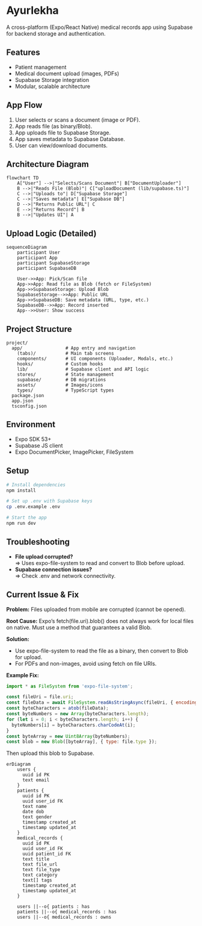 # Ayurlekha

A cross-platform (Expo/React Native) medical records app using Supabase for backend storage and authentication.

## Features
- Patient management
- Medical document upload (images, PDFs)
- Supabase Storage integration
- Modular, scalable architecture

## App Flow
1. User selects or scans a document (image or PDF).
2. App reads file (as binary/Blob).
3. App uploads file to Supabase Storage.
4. App saves metadata to Supabase Database.
5. User can view/download documents.

## Architecture Diagram
```mermaid
flowchart TD
    A["User"] -->|"Selects/Scans Document"| B["DocumentUploader"]
    B -->|"Reads File (Blob)"| C["uploadDocument (lib/supabase.ts)"]
    C -->|"Uploads to"| D["Supabase Storage"]
    C -->|"Saves metadata"| E["Supabase DB"]
    D -->|"Returns Public URL"| C
    E -->|"Returns Record"| B
    B -->|"Updates UI"| A
```

## Upload Logic (Detailed)
```mermaid
sequenceDiagram
    participant User
    participant App
    participant SupabaseStorage
    participant SupabaseDB

    User->>App: Pick/Scan file
    App->>App: Read file as Blob (fetch or FileSystem)
    App->>SupabaseStorage: Upload Blob
    SupabaseStorage-->>App: Public URL
    App->>SupabaseDB: Save metadata (URL, type, etc.)
    SupabaseDB-->>App: Record inserted
    App-->>User: Show success
```

## Project Structure
```
project/
  app/                # App entry and navigation
    (tabs)/           # Main tab screens
    components/       # UI components (Uploader, Modals, etc.)
    hooks/            # Custom hooks
    lib/              # Supabase client and API logic
    stores/           # State management
    supabase/         # DB migrations
    assets/           # Images/icons
    types/            # TypeScript types
  package.json
  app.json
  tsconfig.json
```

## Environment
- Expo SDK 53+
- Supabase JS client
- Expo DocumentPicker, ImagePicker, FileSystem

## Setup
```bash
# Install dependencies
npm install

# Set up .env with Supabase keys
cp .env.example .env

# Start the app
npm run dev
```

## Troubleshooting
- **File upload corrupted?**  
  ⇒ Uses expo-file-system to read and convert to Blob before upload.
- **Supabase connection issues?**  
  ⇒ Check .env and network connectivity.

## Current Issue & Fix
**Problem:** Files uploaded from mobile are corrupted (cannot be opened).

**Root Cause:** Expo’s fetch(file.uri).blob() does not always work for local files on native. Must use a method that guarantees a valid Blob.

**Solution:**
- Use expo-file-system to read the file as a binary, then convert to Blob for upload.
- For PDFs and non-images, avoid using fetch on file URIs.

**Example Fix:**
```js
import * as FileSystem from 'expo-file-system';

const fileUri = file.uri;
const fileData = await FileSystem.readAsStringAsync(fileUri, { encoding: FileSystem.EncodingType.Base64 });
const byteCharacters = atob(fileData);
const byteNumbers = new Array(byteCharacters.length);
for (let i = 0; i < byteCharacters.length; i++) {
  byteNumbers[i] = byteCharacters.charCodeAt(i);
}
const byteArray = new Uint8Array(byteNumbers);
const blob = new Blob([byteArray], { type: file.type });
```
Then upload this blob to Supabase.

```mermaid
erDiagram
    users {
      uuid id PK
      text email
    }
    patients {
      uuid id PK
      uuid user_id FK
      text name
      date dob
      text gender
      timestamp created_at
      timestamp updated_at
    }
    medical_records {
      uuid id PK
      uuid user_id FK
      uuid patient_id FK
      text title
      text file_url
      text file_type
      text category
      text[] tags
      timestamp created_at
      timestamp updated_at
    }

    users ||--o{ patients : has
    patients ||--o{ medical_records : has
    users ||--o{ medical_records : owns
```
